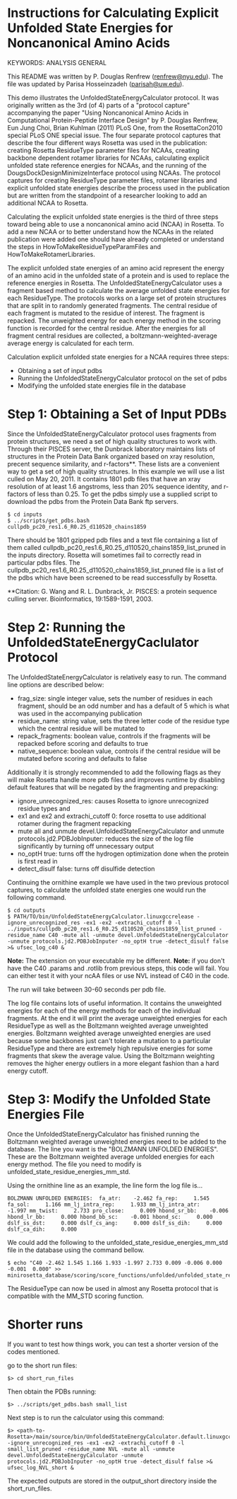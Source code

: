# Instructions for Calculating Explicit Unfolded State Energies for Noncanonical Amino Acids

KEYWORDS: ANALYSIS GENERAL

This README was written by P. Douglas Renfrew (renfrew@nyu.edu). The file was updated by Parisa Hosseinzadeh (parisah@uw.edu).

This demo illustrates the UnfoldedStateEnergyCalculator protocol. It was originally written as the 3rd (of 4) parts of a "protocol capture" accompanying the paper "Using Noncanonical Amino Acids in Computational Protein-Peptide Interface Design" by P. Douglas Renfrew, Eun Jung Choi, Brian Kuhlman (2011) PLoS One, from the RosettaCon2010 special PLoS ONE special issue. The four separate protocol captures that describe the four different ways Rosetta was used in the publication: creating Rosetta ResidueType parameter files for NCAAs, creating backbone dependent rotamer libraries for NCAAs, calculating explicit unfolded state reference energies for NCAAs, and the running of the DougsDockDesignMinimizeInterface protocol using NCAAs. The protocol captures for creating ResidueType parameter files, rotamer libraries and explicit unfolded state energies describe the process used in the publication but are written from the standpoint of a researcher looking to add an additional NCAA to Rosetta. 

Calculating the explicit unfolded state energies is the third of three steps toward being able to use a noncanonical amino acid (NCAA) in Rosetta. To add a new NCAA or to better understand how the NCAAs in the related publication were added one should have already completed or understand the steps in HowToMakeResidueTypeParamFiles and HowToMakeRotamerLibraries. 

The explicit unfolded state energies of an amino acid represent the energy of an amino acid in the unfolded state of a protein and is used to replace the reference energies in Rosetta. The UnfoldedStateEnergyCalculator uses a fragment based method to calculate the average unfolded state energies for each ResidueType. The protocols works on a large set of protein structures that are split in to randomly generated fragments. The central residue of each fragment is mutated to the residue of interest. The fragment is repacked. The unweighted energy for each energy method in the scoring function is recorded for the central residue. After the energies for all fragment central residues are collected, a boltzmann-weighted-average average energy is calculated for each term. 

Calculation explicit unfolded state energies for a NCAA requires three steps:
 - Obtaining a set of input pdbs
 - Running the UnfoldedStateEnergyCalculator protocol on the set of pdbs
 - Modifying the unfolded state energies file in the database

# Step 1: Obtaining a Set of Input PDBs

Since the UnfoldedStateEnergyCalculator protocol uses fragments from protein structures, we need a set of high quality structures to work with. Through their PISCES server, the Dunbrack laboratory maintains lists of structures in the Protein Data Bank organized based on xray resolution, precent sequence similarity, and r-factors\*\*. These lists are a convenient way to get a set of high quality structures. In this example we will use a list culled on May 20, 2011. It contains 1801 pdb files that have an xray resolution of at least 1.6 angstroms, less than 20% sequence identity, and r-factors of less than 0.25. To get the pdbs simply use a supplied script to download the pdbs from the Protein Data Bank ftp servers. 

```
$ cd inputs
$ ../scripts/get_pdbs.bash cullpdb_pc20_res1.6_R0.25_d110520_chains1859
```
There should be 1801 gzipped pdb files and a text file containing a list of them called cullpdb_pc20_res1.6_R0.25_d110520_chains1859_list_pruned in the inputs directory. Rosetta will sometimes fail to correctly read in particular pdbs files. The cullpdb_pc20_res1.6_R0.25_d110520_chains1859_list_pruned file is a list of the pdbs which have been screened to be read successfully by Rosetta. 

\*\*Citation: G. Wang and R. L. Dunbrack, Jr. PISCES: a protein sequence culling server. Bioinformatics, 19:1589-1591, 2003. 

# Step 2: Running the UnfoldedStateEnergyCaclulator Protocol

The UnfoldedStateEnergyCalculator is relatively easy to run. The command line options are described below:

- frag_size: single integer value, sets the number of residues in each fragment, should be an odd number and has a default of 5 which is what was used in the accompanying publication
- residue_name: string value, sets the three letter code of the residue type which the central residue will be mutated to
- repack_fragments: boolean value, controls if the fragments will be repacked before scoring and defaults to true
- native_sequence: boolean value, controls if the central residue will be mutated before scoring and defaults to false

Additionally it is strongly recommended to add the following flags as they will make Rosetta handle more pdb files and improves runtime by disabling default features that will be negated by the fragmenting and prepacking:

- ignore_unrecognized_res: causes Rosetta to ignore unrecognized residue types and 
- ex1 and ex2 and extrachi_cutoff 0: force rosetta to use additional rotamer during the fragment repacking
- mute all and unmute devel.UnfoldedStateEnergyCalculator and unmute protocols.jd2.PDBJobInputer: reduces the size of the log file significantly by turning off unnecessary output
- no_optH true: turns off the hydrogen optimization done when the protein is first read in 
- detect_disulf false: turns off disulfide detection

Continuing the ornithine example we have used in the two previous protocol captures, to calculate the unfolded state energies one would run the following command.

```
$ cd outputs
$ PATH/TO/bin/UnfoldedStateEnergyCalculator.linuxgccrelease -ignore_unrecognized_res -ex1 -ex2 -extrachi_cutoff 0 -l ../inputs/cullpdb_pc20_res1.6_R0.25_d110520_chains1859_list_pruned -residue_name C40 -mute all -unmute devel.UnfoldedStateEnergyCalculator -unmute protocols.jd2.PDBJobInputer -no_optH true -detect_disulf false >& ufsec_log_c40 &
```

**Note:** The extension on your executable my be different.
**Note:** if you don't have the C40 .params and .rotlib from previous steps, this code will fail. You can either test it with your ncAA files or use NVL instead of C40 in the code.

The run will take between 30-60 seconds per pdb file.

The log file contains lots of useful information. It contains the unweighted energies for each of the energy methods for each of the individual fragments. At the end it will print the average unweighted energies for each ResidueType as well as the Boltzmann weighted average unweighted energies. Boltzmann weighted average unweighted energies are used because some backbones just can't tolerate a mutation to a particular ResidueType and there are extremely high repulsive energies for some fragments that skew the average value. Using the Boltzmann weighting removes the higher energy outliers in a more elegant fashion than a hard energy cutoff.

# Step 3: Modify the Unfolded State Energies File

Once the UnfoldedStateEnergyCalculator has finished running the Boltzmann weighted average unweighted energies need to be added to the database. The line you want is the "BOLZMANN UNFOLDED ENERGIES". These are the Boltzmann weighted average unfolded energies for each energy method. The file you need to modify is unfolded_state_residue_energies_mm_std.

Using the ornithine line as an example, the line form the log file is... 

```
BOLZMANN UNFOLDED ENERGIES:  fa_atr:    -2.462 fa_rep:     1.545 fa_sol:     1.166 mm_lj_intra_rep:     1.933 mm_lj_intra_atr:    -1.997 mm_twist:     2.733 pro_close:     0.009 hbond_sr_bb:    -0.006 hbond_lr_bb:     0.000 hbond_bb_sc:    -0.001 hbond_sc:     0.000 dslf_ss_dst:     0.000 dslf_cs_ang:     0.000 dslf_ss_dih:     0.000 dslf_ca_dih:     0.000
```

We could add the following to the unfolded_state_residue_energies_mm_std file in the database using the command bellow.

```
$ echo "C40 -2.462 1.545 1.166 1.933 -1.997 2.733 0.009 -0.006 0.000 -0.001  0.000" >> minirosetta_database/scoring/score_functions/unfolded/unfolded_state_residue_energies_mm_std 
```

The ResidueType can now be used in almost any Rosetta protocol that is compatible with the MM_STD scoring function.

# Shorter runs

If you want to test how things work, you can test a shorter version of the codes mentioned.

go to the short run files:
```
$> cd short_run_files
```
Then obtain the PDBs running:
```
$> ../scripts/get_pdbs.bash small_list
```
Next step is to run the calculator using this command:

```
$> <path-to-Rosetta>/main/source/bin/UnfoldedStateEnergyCalculator.default.linuxgccrelease -ignore_unrecognized_res -ex1 -ex2 -extrachi_cutoff 0 -l small_list_pruned -residue_name NVL -mute all -unmute devel.UnfoldedStateEnergyCalculator -unmute protocols.jd2.PDBJobInputer -no_optH true -detect_disulf false >& ufsec_log_NVL_short &
```
The expected outputs are stored in the output_short directory inside the short_run_files.
